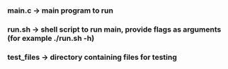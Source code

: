 ### main.c -> main program to run
### run.sh -> shell script to run main, provide flags as arguments (for example ./run.sh -h)
### test_files -> directory containing files for testing

